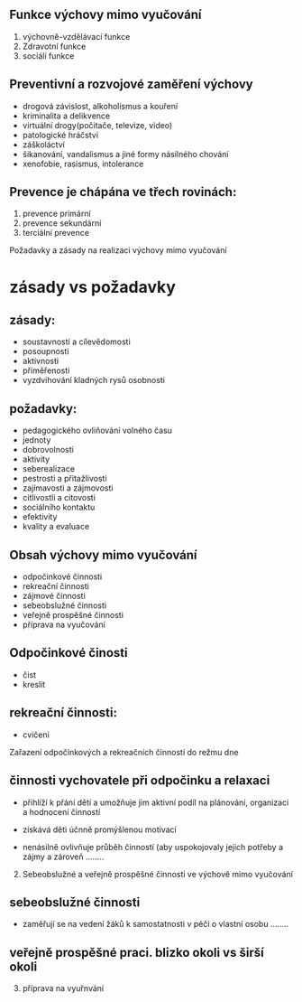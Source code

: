 Funkce výchovy mimo vyučování
-----------
1. výchovně-vzdělávací funkce
2. Zdravotní funkce
3. sociálí funkce

Preventivní a rozvojové zaměření výchovy
---------------
 - drogová závislost, alkoholismus a kouření
 - kriminalita a delikvence
 - virtuální drogy(počitače, televize, video)
 - patologické hráčství
 - záškoláctví
 - šikanování, vandalismus a jiné formy násilného chování
 - xenofobie, rasismus, intolerance

Prevence je chápána ve třech rovinách:
---------
 1. prevence primární
 2. prevence sekundární
 3. terciální prevence

Požadavky a zásady na realizaci výchovy mimo vyučování

zásady vs požadavky
===========

zásady:
-------
 - soustavnosti a cílevědomosti
 - posoupnosti
 - aktivnosti
 - přiměřenosti
 - vyzdvihování kladných rysů osobnosti

požadavky:
----------
 - pedagogického ovliňování volného času
 - jednoty
 - dobrovolnosti
 - aktivity
 - seberealizace
 - pestrosti a přitažlivosti
 - zajímavosti a zájmovosti
 - citlivostli a citovosti
 - sociálního kontaktu
 - efektivity
 - kvality a evaluace

Obsah výchovy mimo vyučování
--------------
 - odpočinkové činnosti
 - rekreační činnosti
 - zájmové činnosti
 - sebeobslužné činnosti
 - veřejně prospěšné činnosti
 - příprava na vyučování

Odpočinkové činosti
--
 - čist
 - kreslit

rekreační činnosti:
--------------
 - cvičení

Zařazení odpočinkových a rekreačních činností do režmu dne

činnosti vychovatele při odpočinku a relaxaci
--------------------
 - přihlíží k přání dětí a umožňuje jim aktivní podíl na plánování, organizaci a hodnocení činností

 - získává děti účnně promýšlenou motivací
 - nenásilně ovlivňuje průběh činností (aby uspokojovaly jejich potřeby a zájmy a zároveň 
........


2. Sebeobslužné a veřejně prospěšné činnosti ve výchově mimo vyučování

sebeobslužné činnosti
---------
 - zaměřují se na vedení žáků k samostatnosti v péči o vlastní osobu
........

veřejně prospěšné praci. blizko okoli vs širší okoli
-----------------
3. příprava na vyuřnvání
